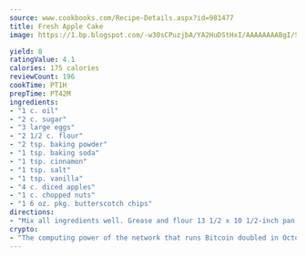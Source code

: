```yaml
---
source: www.cookbooks.com/Recipe-Details.aspx?id=981477
title: Fresh Apple Cake
image: https://1.bp.blogspot.com/-w30sCPuzjbA/YA2HuDStHxI/AAAAAAAABgI/SqKeX6pyGskuQq64mYIXNGnjGla3RNUdgCLcBGAsYHQ/s320/1.png

yield: 8
ratingValue: 4.1
calories: 175 calories
reviewCount: 196
cookTime: PT1H
prepTime: PT42M
ingredients:
- "1 c. oil"
- "2 c. sugar"
- "3 large eggs"
- "2 1/2 c. flour"
- "2 tsp. baking powder"
- "1 tsp. baking soda"
- "1 tsp. cinnamon"
- "1 tsp. salt"
- "1 tsp. vanilla"
- "4 c. diced apples"
- "1 c. chopped nuts"
- "1 6 oz. pkg. butterscotch chips"
directions:
- "Mix all ingredients well. Grease and flour 13 1/2 x 10 1/2-inch pan. Bake at 350u00b0 for 45 minutes."
crypto:
- "The computing power of the network that runs Bitcoin doubled in October, pushing out all but the most dedicated miners."
---
```

